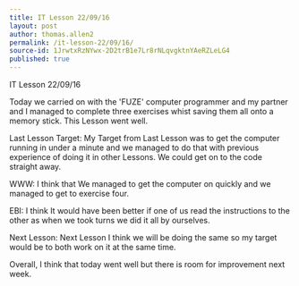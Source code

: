 ```yaml
---
title: IT Lesson 22/09/16
layout: post
author: thomas.allen2
permalink: /it-lesson-22/09/16/
source-id: 1JrwtxRzNYwx-2D2trB1e7Lr8rNLqvgktnYAeRZLeLG4
published: true
---
```

IT Lesson 22/09/16

Today we carried on with the 'FUZE' computer programmer and my partner and I managed to complete three exercises whist saving them all onto a memory stick. This Lesson went well.

Last Lesson Target: My Target from Last Lesson was to get the computer running in under a minute and we managed to do that with previous experience of doing it in other Lessons. We could get on to the code straight away.

WWW: I think that We managed to get the computer on quickly and we managed to get to exercise four.

EBI: I think It would have been better if one of us read the instructions to the other as when we took turns we did it all by ourselves.

Next Lesson: Next Lesson I think we will be doing the same so my target would be to both work on it at the same time.

Overall, I think that today went well but there is room for improvement next week.

